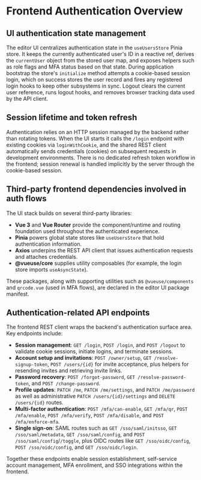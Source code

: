 # Frontend Authentication Overview

## UI authentication state management
The editor UI centralizes authentication state in the `useUsersStore` Pinia store. It keeps the currently authenticated user's ID in a reactive ref, derives the `currentUser` object from the stored user map, and exposes helpers such as role flags and MFA status based on that state. During application bootstrap the store's `initialize` method attempts a cookie-based session login, which on success stores the user record and fires any registered login hooks to keep other subsystems in sync. Logout clears the current user reference, runs logout hooks, and removes browser tracking data used by the API client.

## Session lifetime and token refresh
Authentication relies on an HTTP session managed by the backend rather than rotating tokens. When the UI starts it calls the `/login` endpoint with existing cookies via `loginWithCookie`, and the shared REST client automatically sends credentials (cookies) on subsequent requests in development environments. There is no dedicated refresh token workflow in the frontend; session renewal is handled implicitly by the server through the cookie-based session.

## Third-party frontend dependencies involved in auth flows
The UI stack builds on several third-party libraries:

- **Vue 3** and **Vue Router** provide the component/runtime and routing foundation used throughout the authenticated experience.
- **Pinia** powers global state stores like `useUsersStore` that hold authentication information.
- **Axios** underpins the REST API client that issues authentication requests and attaches credentials.
- **@vueuse/core** supplies utility composables (for example, the login store imports `useAsyncState`).

These packages, along with supporting utilities such as `@vueuse/components` and `qrcode.vue` (used in MFA flows), are declared in the editor UI package manifest.

## Authentication-related API endpoints
The frontend REST client wraps the backend's authentication surface area. Key endpoints include:

- **Session management**: `GET /login`, `POST /login`, and `POST /logout` to validate cookie sessions, initiate logins, and terminate sessions.
- **Account setup and invitations**: `POST /owner/setup`, `GET /resolve-signup-token`, `POST /users/{id}` for invite acceptance, plus helpers for resending invites and retrieving invite links.
- **Password recovery**: `POST /forgot-password`, `GET /resolve-password-token`, and `POST /change-password`.
- **Profile updates**: `PATCH /me`, `PATCH /me/settings`, and `PATCH /me/password` as well as administrative `PATCH /users/{id}/settings` and `DELETE /users/{id}` routes.
- **Multi-factor authentication**: `POST /mfa/can-enable`, `GET /mfa/qr`, `POST /mfa/enable`, `POST /mfa/verify`, `POST /mfa/disable`, and `POST /mfa/enforce-mfa`.
- **Single sign-on**: SAML routes such as `GET /sso/saml/initsso`, `GET /sso/saml/metadata`, `GET /sso/saml/config`, and `POST /sso/saml/config`/`/toggle`, plus OIDC routes like `GET /sso/oidc/config`, `POST /sso/oidc/config`, and `GET /sso/oidc/login`.

Together these endpoints enable session establishment, self-service account management, MFA enrollment, and SSO integrations within the frontend.
